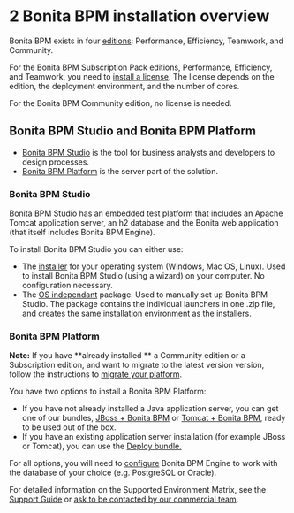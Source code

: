 # 2 Bonita BPM installation overview

Bonita BPM exists in four [editions](http://www.bonitasoft.com/node/14673/products-v2#versions): Performance, Efficiency, Teamwork, and Community.

For the Bonita BPM Subscription Pack editions, Performance, Efficiency, and Teamwork, you need to [install a license](licenses.md). The license depends on the edition, the deployment environment, and the number of cores. 

For the Bonita BPM Community edition, no license is needed.

## Bonita BPM Studio and Bonita BPM Platform

* [Bonita BPM Studio](bonita-bpm-overview.md#bonitastudio) is the tool for business analysts and developers to design processes.
* [Bonita BPM Platform](bonita-bpm-overview.md#bonitaplatform) is the server part of the solution.

### Bonita BPM Studio

Bonita BPM Studio has an embedded test platform that includes an Apache Tomcat application server, an h2 database and the Bonita web application (that itself includes Bonita BPM Engine).

To install Bonita BPM Studio you can either use:

* The [installer](bonita-bpm-studio-installation.md) for your operating system (Windows, Mac OS, Linux). 
Used to install Bonita BPM Studio (using a wizard) on your computer. No configuration necessary.
* The [OS independant](bonita-bpm-studio-installation.md#all_os) package. Used to manually set up Bonita BPM Studio. 
The package contains the individual launchers in one .zip file, and creates the same installation environment as the installers.

### Bonita BPM Platform

**Note:** If you have **already installed ** a Community edition or a Subscription edition, 
and want to migrate to the latest version version, follow the instructions to [migrate your platform](migrate-from-an-earlier-version-of-bonita-bpm.md).

You have two options to install a Bonita BPM Platform:

* If you have not already installed a Java application server, you can get one of our bundles, [JBoss + Bonita BPM](jboss-bundle.md) or [Tomcat + Bonita BPM](tomcat-bundle.md), 
ready to be used out of the box.
* If you have an existing application server installation (for example JBoss or Tomcat), 
you can use the [Deploy bundle.](deploy-bundle.md)

For all options, you will need to [configure](database-configuration.md) Bonita BPM Engine to work with the database of your choice (e.g. PostgreSQL or Oracle).

For detailed information on the Supported Environment Matrix, see the [Support Guide](https://customer.bonitasoft.com/support-policies) or [ask to be contacted by our commercial team](http://www.bonitasoft.com/be-part-it/contact-us).